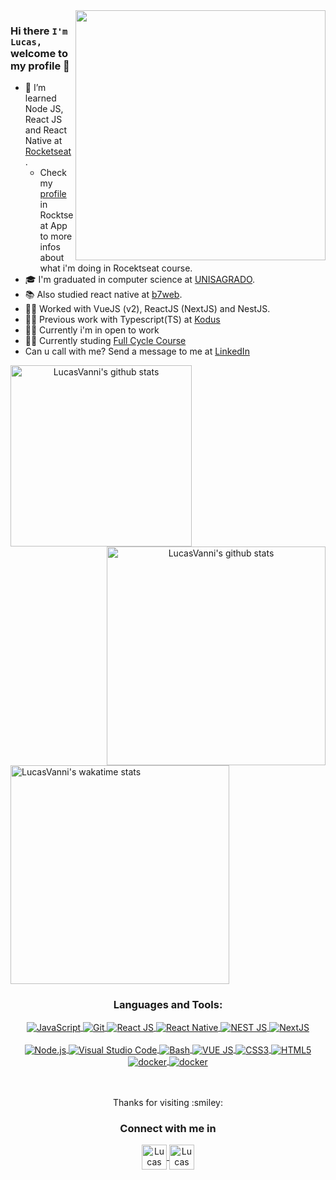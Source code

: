 <img align="right" width="400" src="https://media.giphy.com/media/qgQUggAC3Pfv687qPC/giphy.gif" />

### Hi there `I'm Lucas,` welcome to my profile 👋

- :rocket: I’m learned Node JS, React JS and React Native at [Rocketseat](https://rocketseat.com.br).
    - Check my [profile](https://app.rocketseat.com.br/me/lucas-vanni) in Rocktseat App to more infos about what i'm doing in Rocektseat course. 
- :mortar_board: I'm graduated in computer science at [UNISAGRADO](https://unisagrado.edu.br).
- :books: Also studied react native at [b7web](https://b7web.com.br).
- :man_technologist: Worked with VueJS (v2), ReactJS (NextJS) and NestJS.
- :man_technologist: Previous work with Typescript(TS) at [Kodus](https://github.com/kodustech)
- :man_technologist: Currently i'm in open to work
- :man_technologist: Currently studing [Full Cycle Course](https://fullcycle.com.br/)
- Can u call with me? Send a message to me at [LinkedIn](https://www.linkedin.com/in/lucas-vanni/)

<div align="center" >
    <img align="left" width="290" src="https://github-readme-stats.vercel.app/api/top-langs/?username=LucasVanni&layout=compact&theme=algolia" alt="LucasVanni's github stats" />
    <img align="right" width="350" src="https://github-readme-stats.vercel.app/api?username=LucasVanni&show_icons=true&theme=algolia&count_private=true" alt="LucasVanni's github stats" />
</div>

<br />
<br />
<br />
<br />
<br />
<br />
<br />
<br />

<div align="left">
     <a href="https://wakatime.com/@lucasvanni">
        <img width="350" src="https://github-readme-stats.vercel.app/api/wakatime?username=lucasvanni&show_icons=true&theme=algolia&hide=Java,Objective-C,Bash,Elixir,Go,Diff,Batchfile,textmate,yarn.lock,Groovy,Python,XML,INI,JSON,Other,CSS,YAML,HTML,CSV,.env%20file,Markdown,JSX,TSConfig,SCSS,Prisma,Properties,SQL,Text,PowerShell,SourceMap,Sass,Git,EditorConfig,Dockerfile,Nginx,WakaTime%20Stats,GitIgnore%20file,Nginx%20configuration%20file,Git%20Config,Image%20(svg),ESLint%20File" alt="LucasVanni's wakatime stats" />
    </a>
</div>



<div align="center">
   <h3>Languages and Tools:</h3>
    <div>
         <a href="https://developer.mozilla.org/pt-BR/docs/Web/JavaScript">
            <img align="center" alt="JavaScript" src="https://img.shields.io/badge/-Javascript-222222?style=for-the-badge&logoColor=ff0&logo=javascript" />
        </a>
        <a href="https://git-scm.com">
            <img align="center" alt="Git" src="https://img.shields.io/badge/-Git-F54D27?style=for-the-badge&logoColor=fff&logo=git" />
         </a>
         <a href="https://pt-br.reactjs.org">
            <img align="center" alt="React JS" src="https://img.shields.io/badge/-React-0499B0?style=for-the-badge&logoColor=fff&logo=react" />
        </a>
         <a href="https://reactnative.dev" >
            <img align="center" alt="React Native" src="https://img.shields.io/badge/-React_Native-0488B0?style=for-the-badge&logoColor=fff&logo=react" />
        </a>
        <a href="https://nestjs.com">
            <img align="center" alt="NEST JS" src="https://img.shields.io/badge/-NEST_JS-ccc?style=for-the-badge&logoColor=E0234E&logo=nestJS" />
        </a>
        <a href="https://nextjs.org/">
            <img align="center" alt="NextJS" src="https://img.shields.io/badge/-NEXT_JS-ccc?style=for-the-badge&logoColor=000000&logo=next.js"" />
        </a>
    </div>
    <br/>
    <div>
        <a href="https://nodejs.org/en/">
            <img align="center" alt="Node.js" src="https://img.shields.io/badge/-Node_JS-018635?style=for-the-badge&logoColor=fff&logo=node.js" />
        </a>
        <a href="https://code.visualstudio.com">
            <img align="center" alt="Visual Studio Code" src="https://img.shields.io/badge/-VS_Code-0074C1?style=for-the-badge&logoColor=fff&logo=visual-studio-code" />
        </a>
        <a href="https://ohmyz.sh">
            <img align="center" alt="Bash" src="https://img.shields.io/badge/-Terminal-0277BD?style=for-the-badge&logoColor=fff&logo=powershell" />
        </a>
        <a href="https://vuejs.org">
            <img align="center" alt="VUE JS" src="https://img.shields.io/badge/-Vue_JS-31475E?style=for-the-badge&logoColor=3FB984&logo=vue.js" />
        </a>
        <a href="https://www.w3.org/Style/CSS/Overview.en.html">
            <img align="center" alt="CSS3" src="https://img.shields.io/badge/-CSS3-57A7E4?style=for-the-badge&logoColor=fff&logo=css3" />
        </a>
        <a href="https://developer.mozilla.org/pt-BR/docs/Web/HTML/HTML5"> 
            <img align="center" alt="HTML5" src="https://img.shields.io/badge/-HTML5-E54C21?style=for-the-badge&logoColor=fff&logo=html5" /> 
        </a>
        <a href="https://docker.com">
            <img align="center" alt="docker" src="https://img.shields.io/badge/-Docker-0488B0?style=for-the-badge&logoColor=fff&logo=docker" />
        </a>
        <a href="https://docs.docker.com/compose/">
            <img align="center" alt="docker" src="https://img.shields.io/badge/-Docker%20Compose-ff2727?style=for-the-badge&logoColor=fff&logo=docker" />
        </a>
    </div>
 </div>

<br/>



 <br/>

<div>
    <div align="center" >
        <p>Thanks for visiting :smiley:</>
    </div>

<div align="center">
    <h3 align="center">Connect with me in</h3>
    <a href="https://www.linkedin.com/in/lucas-v0579/">
        <img align="center" alt="Lucas Vanni | LinkedIn"  width="40px" src="https://github.com/LucasVanni/LucasVanni/blob/master/imgs/linkedin.png" />
    </a>
    <a  href="https://github.com/LucasVanni">
        <img align="center" alt="Lucas Vanni | Github" width="40px"  src="https://github.com/LucasVanni/LucasVanni/blob/master/imgs/github.png" />
    </a>
</div>
